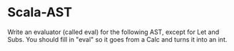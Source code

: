 # Scala-AST
Write an evaluator (called eval) for the following AST, except for Let and Subs. You should fill in "eval" so it goes
from a Calc and turns it into an int.
